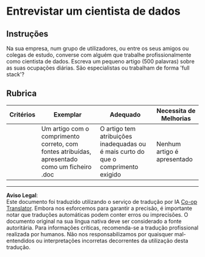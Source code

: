 <!--
CO_OP_TRANSLATOR_METADATA:
{
  "original_hash": "70d65aeddc06170bc1aed5b27805f930",
  "translation_date": "2025-09-03T17:45:19+00:00",
  "source_file": "1-Introduction/4-techniques-of-ML/assignment.md",
  "language_code": "pt"
}
-->
# Entrevistar um cientista de dados

## Instruções

Na sua empresa, num grupo de utilizadores, ou entre os seus amigos ou colegas de estudo, converse com alguém que trabalhe profissionalmente como cientista de dados. Escreva um pequeno artigo (500 palavras) sobre as suas ocupações diárias. São especialistas ou trabalham de forma 'full stack'?

## Rubrica

| Critérios | Exemplar                                                                            | Adequado                                                          | Necessita de Melhorias |
| --------- | ----------------------------------------------------------------------------------- | ----------------------------------------------------------------- | ----------------------- |
|           | Um artigo com o comprimento correto, com fontes atribuídas, apresentado como um ficheiro .doc | O artigo tem atribuições inadequadas ou é mais curto do que o comprimento exigido | Nenhum artigo é apresentado |

---

**Aviso Legal**:  
Este documento foi traduzido utilizando o serviço de tradução por IA [Co-op Translator](https://github.com/Azure/co-op-translator). Embora nos esforcemos para garantir a precisão, é importante notar que traduções automáticas podem conter erros ou imprecisões. O documento original na sua língua nativa deve ser considerado a fonte autoritária. Para informações críticas, recomenda-se a tradução profissional realizada por humanos. Não nos responsabilizamos por quaisquer mal-entendidos ou interpretações incorretas decorrentes da utilização desta tradução.